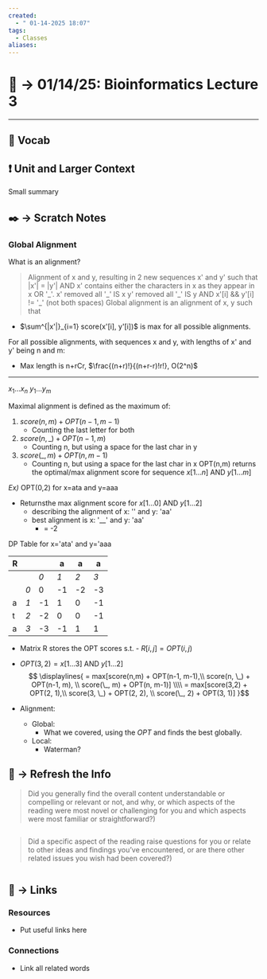 ```yaml
---
created:
  - " 01-14-2025 18:07"
tags:
  - Classes
aliases:
---
```


# 📗 ->  01/14/25: Bioinformatics Lecture 3
---

## 🎤 Vocab



## ❗ Unit and Larger Context
Small summary




## ✒️ -> Scratch Notes
### Global Alignment
What is an alignment?
> Alignment of x and y, resulting in 2 new sequences x' and y' such that |x'| = |y'| AND x' contains either the characters in x as they appear in x OR '\_'. 
> x' removed all '\_' IS x 
> y' removed all '\_' IS y 
> AND x'[i] && y'[i] != '\_' (not both spaces)
> Global alignment is an alignment of x, y such that 
- $\sum^{|x'|}_{i=1} score(x'[i], y'[i])$ is max for all possible alignments. 

For all possible alignments, with sequences x and y, with lengths of x' and y' being n and m:
- Max length is n+rCr, $\frac{(n+r)!}{(n+r-r)!r!}, O(2^n)$

---

$x_1 \dots x_n$
$y_1 \dots y_m$

Maximal alignment is defined as the maximum of:
1) $score(n,m) + OPT(n-1, m-1)$
	- Counting the last letter for both
2) $score(n, \_) + OPT(n-1, m)$
	- Counting n, but using a space for the last char in y
3) $score(\_, m) + OPT(n, m-1)$
	- Counting n, but using a space for the last char in x
OPT(n,m) returns the optimal/max alignment score for sequence $x[1\dots n]$ AND $y[1\dots m]$

*Ex)*
OPT(0,2) for x=ata and y=aaa
- Returnsthe max alignment score for $x[1\dots 0]$ AND $y[1\dots 2]$
	- describing the alignment of x: '' and y: 'aa'
	- best alignment is x: '\_\_' and y: 'aa'
		- = -2 

DP Table for x='ata' and y='aaa


| R   |     |     | a   | a   | a   |
| --- | --- | --- | --- | --- | --- |
|     |     | *0* | *1* | *2* | *3* |
|     | *0* | 0   | -1  | -2  | -3  |
| a   | *1* | -1  | 1   | 0   | -1  |
| t   | *2* | -2  | 0   | 0   | -1  |
| a   | *3* | -3  | -1  | 1   | 1   |
- Matrix R stores the OPT scores s.t. - $R[i,j] = OPT(i,j)$
- $OPT(3,2) = x[1\dots 3]$ AND $y[1\dots 2]$
$$
\displaylines{
= max[score(n,m) + OPT(n-1, m-1),\\ 
score(n, \_) + OPT(n-1, m), \\
score(\_, m) + OPT(n, m-1)] \\\\
= max[score(3,2) + OPT(2, 1),\\ 
score(3, \_) + OPT(2, 2), \\
score(\_, 2) + OPT(3, 1)]
}$$

- Alignment: 
	- Global: 
		- What we covered, using the $OPT$ and finds the best globally.
	- Local: 
		- Waterman? 


  
  
## 🧪 -> Refresh the Info
> Did you generally find the overall content understandable or compelling or relevant or not, and why, or which aspects of the reading were most novel or challenging for you and which aspects were most familiar or straightforward?)  
```

```

> Did a specific aspect of the reading raise questions for you or relate to other ideas and findings you’ve encountered, or are there other related issues you wish had been covered?)
```

```




## 🔗 -> Links
### Resources
- Put useful links here


### Connections
- Link all related words
